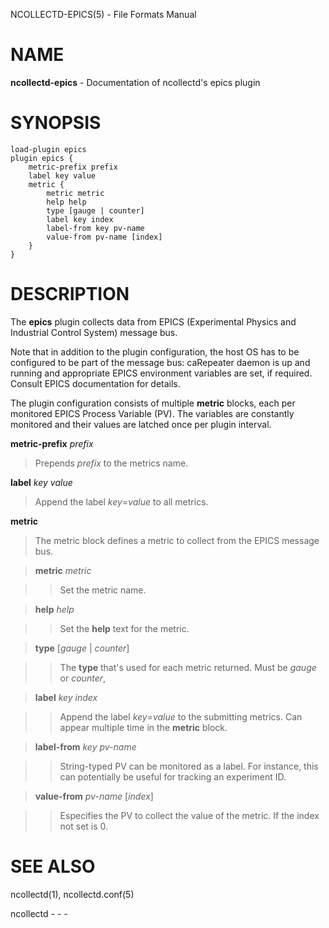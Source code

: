 NCOLLECTD-EPICS(5) - File Formats Manual

# NAME

**ncollectd-epics** - Documentation of ncollectd's epics plugin

# SYNOPSIS

	load-plugin epics
	plugin epics {
	    metric-prefix prefix
	    label key value
	    metric {
	        metric metric
	        help help
	        type [gauge | counter]
	        label key index
	        label-from key pv-name
	        value-from pv-name [index]
	    }
	}

# DESCRIPTION

The **epics** plugin collects data from EPICS (Experimental Physics and
Industrial Control System) message bus.

Note that in addition to the plugin configuration, the host OS has to be
configured to be part of the message bus: caRepeater daemon is up and running
and appropriate EPICS environment variables are set, if required.
Consult EPICS documentation for details.

The plugin configuration consists of multiple **metric** blocks,
each per monitored EPICS Process Variable (PV).
The variables are constantly monitored and their values are latched once per
plugin interval.

**metric-prefix** *prefix*

> Prepends *prefix* to the metrics name.

**label** *key* *value*

> Append the label *key*=*value* to all metrics.

**metric**

> The metric block defines a metric to collect from the EPICS message bus.

> **metric** *metric*

> > Set the metric name.

> **help** *help*

> > Set the **help** text for the metric.

> **type** \[*gauge* | *counter*]

> > The **type** that's used for each metric returned.
> > Must be *gauge* or *counter*,

> **label** *key* *index*

> > Append the label *key*=*value* to the submitting metrics.
> > Can appear multiple time in the **metric** block.

> **label-from** *key* *pv-name*

> > String-typed PV can be monitored as a label.
> > For instance, this can potentially be useful for tracking an experiment ID.

> **value-from** *pv-name* \[*index*]

> > Especifies the PV to collect the value of the metric.
> > If the index not set is 0.

# SEE ALSO

ncollectd(1),
ncollectd.conf(5)

ncollectd - - -

